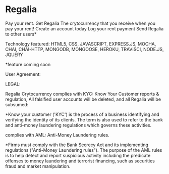 # Regalia
Pay your rent. Get Regalia
The crytocurrency that you receive when you pay your rent! 
Create an account today
Log your rent payment
Send Regalia to other users*

Technology featured: HTML5, CSS, JAVASCRIPT, EXPRESS.JS, MOCHA, CHAI, CHAI-HTTP, MONGODB, MONGOOSE, HEROKU, TRAVISCI, NODE.JS, JQUERY

*feature coming soon 

User Agreement:

LEGAL:

Regalia Crytocurrency complies with KYC: Know Your Customer reports & regulation, All falsified user accounts will be deleted, and all Regalia will be subsumed:

*Know your customer ('KYC') is the process of a business identifying and verifying the identity of its clients. The term is also used to refer to the bank and anti-money laundering regulations which governs these activities.


complies with AML: Anti-Money Laundering rules.

*Firms must comply with the Bank Secrecy Act and its implementing regulations ("Anti-Money Laundering rules"). The purpose of the AML rules is to help detect and report suspicious activity including the predicate offenses to money laundering and terrorist financing, such as securities fraud and market manipulation.
